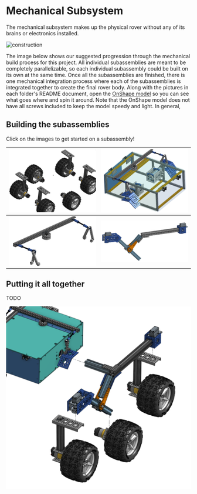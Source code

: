 # Mechanical Subsystem

The mechanical subsystem makes up the physical rover without any of its brains or electronics installed.

![construction](images/rover-construction.png)

The image below shows our suggested progression through the mechanical build process for this project. All individual subassemblies are meant to be completely parallelizable, so each individual subassembly could be built on its own at the same time. Once all the subassemblies are finished, there is one mechanical integration process where each of the subassemblies is integrated together to create the final rover body. Along with the pictures in each folder's README document, open the [OnShape model](https://cad.onshape.com/documents/e4f00b1a3d2edb1a84bbba1c/w/8ab8f394324bcc586236ef5d/e/9191e5ad2a70f387b419bc55?renderMode=0&uiState=645ede92f3a1a9205158b296) so you can see what goes where and spin it around. Note that the OnShape model does not have all screws included to keep the model speedy and light. In general, 

## Building the subassemblies

Click on the images to get started on a subassembly!

| [![wheel assy](wheel_assembly/images/wheels.png)](wheel_assembly/README.md)             | [![body](body/images/body.png)](body/README.md)                                 |
| --------------------------------------------------------------------------------------- | ------------------------------------------------------------------------------- |
| [![diff pivot](differential_pivot/images/diff_pivot.png)](differential_pivot/README.md) | [![rocker bogie](rocker_bogie/images/rocker_bogie.png)](rocker_bogie/README.md) |

## Putting it all together

TODO

![exploded view](images/exploded_mechanical.png)
